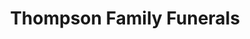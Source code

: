 ---
title: "Thompson Family Funerals"
url: /castlemaine/thompson-family-funerals/
shop: funeral directors
---